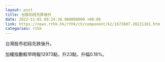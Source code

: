 ```yaml
---
layout: post
title: 台股初段先跌後升
date: 2022-11-01 09:24:38.000000000 +08:00
link: https://news.rthk.hk/rthk/ch/component/k2/1673607-20221101.htm
categories: rthk
---
```


台灣股市初段先跌後升。

加權指數較早時報12973點，升23點，升幅0.18%。
